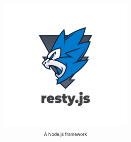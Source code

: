 <p align="center">  
<img src="./logo.png" width="400" height="400">
<p align="center">A Node.js framework</p>
</p>
